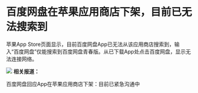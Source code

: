 

# 百度网盘在苹果应用商店下架，目前已无法搜索到

苹果App
Store页面显示，目前百度网盘App已无法从该应用商店搜索到，输入“百度网盘”仅能搜索到百度网盘青春版。从已下载App处点击百度网盘，显示无法连接网络。

![](https://inews.gtimg.com/om_bt/OLkLNpBsRS1Q9gYG9AHyzOvTfinzx9mVnLIWclmnr__nEAA/1000)
**相关报道：**

百度网盘回应App在苹果应用商店下架：目前已紧急沟通中

